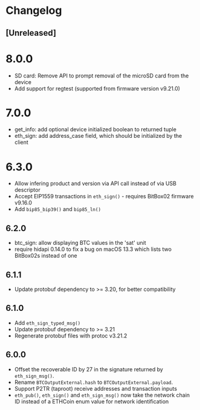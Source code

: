 # Changelog

## [Unreleased]

# 8.0.0
- SD card: Remove API to prompt removal of the microSD card from the device
- Add support for regtest (supported from firmware version v9.21.0)

# 7.0.0
- get_info: add optional device initialized boolean to returned tuple
- eth_sign: add address_case field, which should be initialized by the client

# 6.3.0
- Allow infering product and version via API call instead of via USB descriptor
- Accept EIP1559 transactions in `eth_sign()` - requires BitBox02 firmware v9.16.0
- Add `bip85_bip39()` and `bip85_ln()`

## 6.2.0
- btc_sign: allow displaying BTC values in the 'sat' unit
- require hidapi 0.14.0 to fix a bug on macOS 13.3 which lists two BitBox02s instead of one

## 6.1.1
- Update protobuf dependency to >= 3.20, for better compatibility

## 6.1.0
- Add `eth_sign_typed_msg()`
- Update protobuf dependency to >= 3.21
- Regenerate protobuf files with protoc v3.21.2

## 6.0.0
- Offset the recoverable ID by 27 in the signature returned by `eth_sign_msg()`.
- Rename `BTCOutputExternal.hash` to `BTCOutputExternal.payload`.
- Support P2TR (taproot) receive addresses and transaction inputs
- `eth_pub()`, `eth_sign()` and `eth_sign_msg()` now take the network chain ID instead of a ETHCoin enum value for network identification
